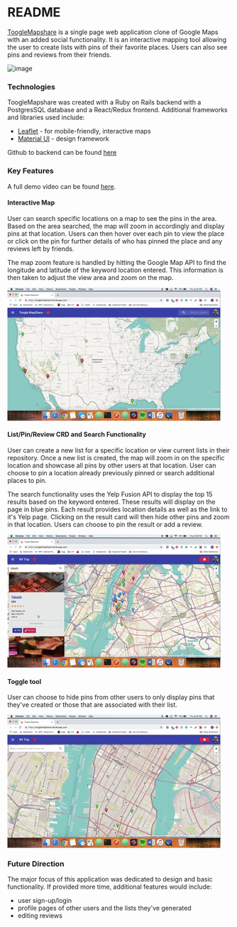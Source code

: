 # README


[ToogleMapshare](https://tooglemapshare.herokuapp.com/) is a single page web application clone of Google Maps with an added social functionality. It is an interactive mapping tool allowing the user to create lists with pins of their favorite places. Users can also see pins and reviews from their friends. 


![image](https://user-images.githubusercontent.com/43506537/55689593-3dc5aa00-5954-11e9-9dd0-8a49cdea2d35.png)


### Technologies
ToogleMapshare was created with a Ruby on Rails backend with a PostgresSQL database and a React/Redux frontend. Additional frameworks and libraries used include:

* [Leaflet](https://leafletjs.com/) - for mobile-friendly, interactive maps
* [Material UI](https://material-ui.com/) - design framework

Github to backend can be found [here](https://github.com/oahtpham/ToogleMapshare_backendAPI)

### Key Features

A full demo video can be found [here](https://vimeo.com/326194696/e5d3488daa).

#### Interactive Map

User can search specific locations on a map to see the pins in the area. Based on the area searched, the map will zoom in accordingly and display pins at that location. Users can then hover over each pin to view the place or click on the pin for further details of who has pinned the place and any reviews left by friends. 

The map zoom feature is handled by hitting the Google Map API to find the longitude and latitude of the keyword location entered. This information is then taken to adjust the view area and zoom on the map. 

![map](public/toogle_interactivemap.gif)

#### List/Pin/Review CRD and Search Functionality

User can create a new list for a specific location or view current lists in their repository. Once a new list is created, the map will zoom in on the specific location and showcase all pins by other users at that location. User can choose to pin a location already previously pinned or search additional places to pin. 

The search functionality uses the Yelp Fusion API to display the top 15 results based on the keyword entered. These results will display on the page in blue pins. Each result provides location details as well as the link to it's Yelp page. Clicking on the result card will then hide other pins and zoom in that location. Users can choose to pin the result or add a review. 

![search](public/toogle_search.gif)

#### Toggle tool 

User can choose to hide pins from other users to only display pins that they've created or those that are associated with their list. 

![toggle](public/toggle.gif)

### Future Direction

The major focus of this application was dedicated to design and basic functionality. If provided more time, additional features would include:

* user sign-up/login
* profile pages of other users and the lists they've generated
* editing reviews

